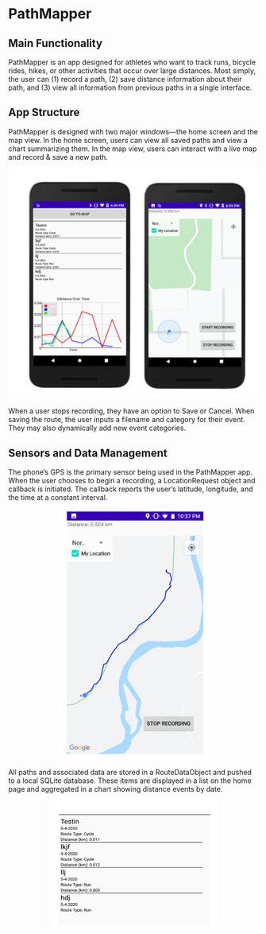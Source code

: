 # PathMapper

## Main Functionality
PathMapper is an app designed for athletes who want to track runs, bicycle rides, hikes, or other activities that occur over large distances.
Most simply, the user can (1) record a path, (2) save distance information about their path, and (3) view all information from previous paths in a single interface.

## App Structure
PathMapper is designed with two major windows—the home screen and the map view. In the home screen, users can view all saved paths and view a chart summarizing them. In the map view, users can interact with a live map and record & save a new path.

<p align="center">
  <img src="https://github.com/annaptasznik/PathMapper/blob/master/project_images/home_and_main.PNG">
</p>

When a user stops recording, they have an option to Save or Cancel. When saving the route, the user inputs a filename and category for their event. They may also dynamically add new event categories.


## Sensors and Data Management
The phone’s GPS is the primary sensor being used in the PathMapper app. When the user chooses to begin a recording, a LocationRequest object and callback is initiated. The callback reports the user’s latitude, longitude, and the time at a constant interval.

<p align="center">
  <img src="https://github.com/annaptasznik/PathMapper/blob/master/project_images/path_progress.PNG">
</p>

All paths and associated data are stored in a RouteDataObject and pushed to a local SQLite database. These items are displayed in a list on the home page and aggregated in a chart showing distance events by date.

<p align="center">
  <img src="https://github.com/annaptasznik/PathMapper/blob/master/project_images/path_db.PNG">
</p>
